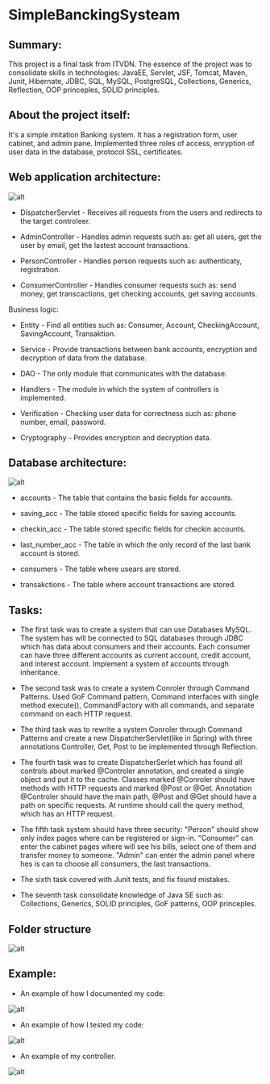 # SimpleBanckingSysteam

## Summary:
  This project is a final task from ITVDN. The essence of the project was to consolidate skills in technologies: JavaEE, Servlet, JSF, Tomcat, Maven, Junit, Hibernate, JDBC, SQL, MySQL, PostgreSQL, Collections, Generics, Reflection, OOP princeples, SOLID principles.

## About the project itself:
  It's  a simple imitation Banking system. It has a registration form, user cabinet, and admin pane. Implemented three roles of access, enryption of user data in the database, protocol SSL, certificates.

## Web application architecture:
![alt](https://github.com/Ruslan-Pipan/SimpleBanckingSysteam/blob/master/screenshot/web%20application%20architecture.JPG)

+ DispatcherServlet - Receives all requests from the users and redirects to the target controleer.

+ AdminController - Handles admin requests such as: get all users, get the user by email, get the lastest account transactions.

+ PersonController - Handles person requests such as: authenticatу, registration.

+ ConsumerController - Handles consumer requests such as: send money, get transcactions, get checking accounts, get saving accounts.

Business logic:

+ Entity - Find all entities such as: Consumer, Account, CheckingAccount, SavingAccount, Transaktion.

+ Service - Provide transactions between bank accounts, encryption and decryption of data from the database.

+ DAO - The only module that communicates with the database.

+ Handlers - The module in which the system of controllers is implemented. 

+ Verification - Checking user data for correctness such as: phone number, email, password.

+ Cryptography - Provides encryption and decryption data.

## Database architecture:
![alt](https://github.com/Ruslan-Pipan/SimpleBanckingSysteam/blob/master/screenshot/database%20architecture.JPG)

+ accounts - The table that contains the basic fields for accounts.

+ saving_acc - The table stored specific fields for saving accounts.

+ checkin_acc - The table stored specific fields for checkin accounts.

+ last_number_acc - The table in which the only record of the last bank account is stored.

+ consumers - The table where usears are stored.

+ transakctions - The table where account transactions are stored.

## Tasks: 

+ The first task was to create a system that can use Databases MySQL. 
The system has will be connected to SQL databases through JDBC which has data about consumers and their accounts. Each consumer can have three different accounts as current account, credit account, and interest account. Implement a system of accounts through inheritance.

+ The second task was to create a system Conroler through Command Patterns.
Used GoF Command pattern, Command interfaces with single method execute(), CommandFactory with all commands, and separate command on each HTTP request.

+ The third task was to rewrite a system Conroler through Command Patterns and create a new DispatcherServlet(like in Spring) with three annotations Controller, Get, Post to be implemented through Reflection.

+ The fourth task was to create DispatcherSerlet which has found all controls about marked @Controler annotation, and created a single object and put it to the cache. Classes marked @Conroler should have methods with HTTP requests and marked @Post or @Get.
Annotation @Controler should have the main path, @Post and @Get should have a path on specific requests. At runtime should call the query method, which has an HTTP request.

+ The fifth task system should have three security: "Person" should show only index pages where can be registered or sign-in. 
"Consumer" can enter the cabinet pages where will see his bills, select one of them and transfer money to someone.
"Admin" can enter the admin panel where hes is can to choose all consumers, the last transactions.

+ The sixth task covered with Junit tests, and fix found mistakes.

+ The seventh task consolidate knowledge of Java SE such as: Collections, Generics, SOLID principles, GoF patterns, OOP princeples.

## Folder structure

![alt](https://github.com/Ruslan-Pipan/SimpleBanckingSysteam/blob/master/screenshot/program%20structure.JPG)

## Example:
+ An example of how I documented  my code:

![alt](https://github.com/Ruslan-Pipan/SimpleBanckingSysteam/blob/master/screenshot/example%20%20documented%20code.JPG)

+ An example of how I tested my code:

![alt](https://github.com/Ruslan-Pipan/SimpleBanckingSysteam/blob/master/screenshot/example%20%20tested%20code.JPG)

+ An example of my controller.

![alt](https://github.com/Ruslan-Pipan/SimpleBanckingSysteam/blob/master/screenshot/example%20controller.JPG)
